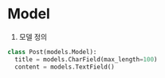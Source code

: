 # Model

1. 모델 정의 
```python
class Post(models.Model):
  title = models.CharField(max_length=100)
  content = models.TextField()
```